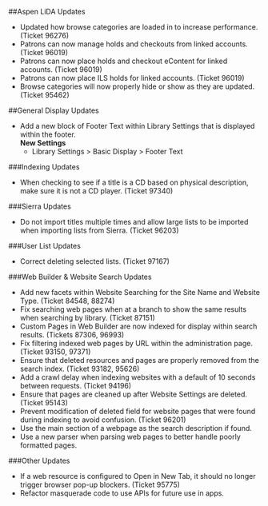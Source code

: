 ##Aspen LiDA Updates
- Updated how browse categories are loaded in to increase performance. (Ticket 96276)
- Patrons can now manage holds and checkouts from linked accounts. (Ticket 96019)
- Patrons can now place holds and checkout eContent for linked accounts. (Ticket 96019)
- Patrons can now place ILS holds for linked accounts. (Ticket 96019)
- Browse categories will now properly hide or show as they are updated. (Ticket 95462)

##General Display Updates
- Add a new block of Footer Text within Library Settings that is displayed within the footer.   
  **New Settings**
  - Library Settings > Basic Display > Footer Text 

###Indexing Updates
- When checking to see if a title is a CD based on physical description, make sure it is not a CD player. (Ticket 97340)

###Sierra Updates
- Do not import titles multiple times and allow large lists to be imported when importing lists from Sierra. (Ticket 96203)

###User List Updates
- Correct deleting selected lists. (Ticket 97167)

###Web Builder & Website Search Updates
- Add new facets within Website Searching for the Site Name and Website Type. (Ticket 84548, 88274)
- Fix searching web pages when at a branch to show the same results when searching by library. (Ticket 87151)
- Custom Pages in Web Builder are now indexed for display within search results.  (Tickets 87306, 96993)
- Fix filtering indexed web pages by URL within the administration page. (Ticket 93150, 97371)
- Ensure that deleted resources and pages are properly removed from the search index. (Ticket 93182, 95626)
- Add a crawl delay when indexing websites with a default of 10 seconds between requests. (Ticket 94196)
- Ensure that pages are cleaned up after Website Settings are deleted. (Ticket 95143)
- Prevent modification of deleted field for website pages that were found during indexing to avoid confusion. (Ticket 96201)
- Use the main section of a webpage as the search description if found. 
- Use a new parser when parsing web pages to better handle poorly formatted pages. 

###Other Updates
- If a web resource is configured to Open in New Tab, it should no longer trigger browser pop-up blockers. (Ticket 95775)
- Refactor masquerade code to use APIs for future use in apps. 
